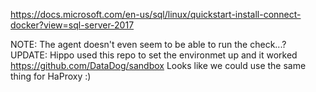 https://docs.microsoft.com/en-us/sql/linux/quickstart-install-connect-docker?view=sql-server-2017

NOTE: The agent doesn't even seem to be able to run the check...?
UPDATE: Hippo used this repo to set the environmet up and it worked https://github.com/DataDog/sandbox
Looks like we could use the same thing for HaProxy :)